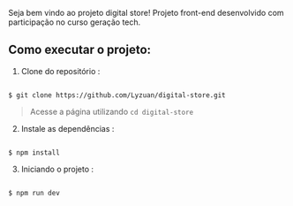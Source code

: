Seja bem vindo ao projeto digital store! Projeto front-end desenvolvido com participação no curso geração tech.
## Como executar o projeto:

1. Clone do repositório :

```

$ git clone https://github.com/Lyzuan/digital-store.git

```
> Acesse a página utilizando `cd digital-store`

2. Instale as dependências :

```

$ npm install

```


3. Iniciando o projeto :

```

$ npm run dev

```
